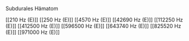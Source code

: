 Subdurales Hämatom

[[210 Hz (E)]]
[[250 Hz (E)]]
[[4570 Hz (E)]]
[[42690 Hz (E)]]
[[112250 Hz (E)]]
[[412500 Hz (E)]]
[[596500 Hz (E)]]
[[643740 Hz (E)]]
[[825520 Hz (E)]]
[[971000 Hz (E)]]